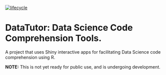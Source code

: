 <!-- badges: start -->
[![lifecycle](https://img.shields.io/badge/lifecycle-experimental-blue.svg)](https://www.tidyverse.org/lifecycle/#experimental)
<!-- badges: end -->

# DataTutor: Data Science Code Comprehension Tools.

A project that uses Shiny interactive apps for facilitating Data Science code comprehension using R. 

**NOTE:** This is not yet ready for public use, and is undergoing development.
